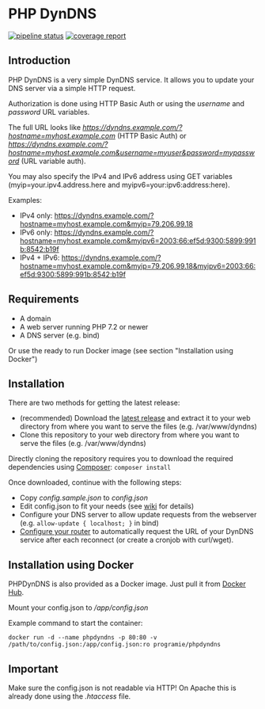 # PHP DynDNS

[![pipeline status](https://gitlab.com/Programie/PHPDynDNS/badges/master/pipeline.svg)](https://gitlab.com/Programie/PHPDynDNS/commits/master)
[![coverage report](https://gitlab.com/Programie/PHPDynDNS/badges/master/coverage.svg)](https://gitlab.com/Programie/PHPDynDNS/commits/master)
## Introduction

PHP DynDNS is a very simple DynDNS service. It allows you to update your DNS server via a simple HTTP request.

Authorization is done using HTTP Basic Auth or using the *username* and *password* URL variables.

The full URL looks like *https://dyndns.example.com/?hostname=myhost.example.com* (HTTP Basic Auth) or *https://dyndns.example.com/?hostname=myhost.example.com&username=myuser&password=mypassword* (URL variable auth).

You may also specify the IPv4 and IPv6 address using GET variables (myip=your.ipv4.address.here and myipv6=your:ipv6:address:here).

Examples:

* IPv4 only: https://dyndns.example.com/?hostname=myhost.example.com&myip=79.206.99.18
* IPv6 only: https://dyndns.example.com/?hostname=myhost.example.com&myipv6=2003:66:ef5d:9300:5899:991b:8542:b19f
* IPv4 + IPv6: https://dyndns.example.com/?hostname=myhost.example.com&myip=79.206.99.18&myipv6=2003:66:ef5d:9300:5899:991b:8542:b19f

## Requirements

   * A domain
   * A web server running PHP 7.2 or newer
   * A DNS server (e.g. bind)

Or use the ready to run Docker image (see section "Installation using Docker")

## Installation

There are two methods for getting the latest release:

* (recommended) Download the [latest release](https://gitlab.com/Programie/PHPDynDNS/tags) and extract it to your web directory from where you want to serve the files (e.g. /var/www/dyndns)
* Clone this repository to your web directory from where you want to serve the files (e.g. /var/www/dyndns)

Directly cloning the repository requires you to download the required dependencies using [Composer](https://getcomposer.org): `composer install`

Once downloaded, continue with the following steps:

* Copy *config.sample.json* to *config.json*
* Edit config.json to fit your needs (see [wiki](https://gitlab.com/Programie/PHPDynDNS/wikis/Configuration) for details)
* Configure your DNS server to allow update requests from the webserver (e.g. `allow-update { localhost; }` in bind)
* [Configure your router](https://gitlab.com/Programie/PHPDynDNS/wikis/Configure-your-router) to automatically request the URL of your DynDNS service after each reconnect (or create a cronjob with curl/wget).

## Installation using Docker

PHPDynDNS is also provided as a Docker image. Just pull it from [Docker Hub](https://hub.docker.com/r/programie/phpdyndns).

Mount your config.json to */app/config.json*

Example command to start the container:

```
docker run -d --name phpdyndns -p 80:80 -v /path/to/config.json:/app/config.json:ro programie/phpdyndns
```

## Important

   Make sure the config.json is not readable via HTTP! On Apache this is already done using the *.htaccess* file.
